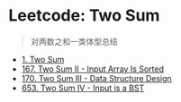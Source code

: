 # Leetcode: Two Sum

> 对两数之和一类体型总结

- [1. Two Sum](https://leetcode.cn/problems/two-sum/description/)
- [167. Two Sum II - Input Array Is Sorted](https://leetcode.cn/problems/two-sum-ii-input-array-is-sorted/description/)
- [170. Two Sum III - Data Structure Design](https://leetcode.cn/problems/two-sum-iii-data-structure-design/description/)
- [653. Two Sum IV - Input is a BST](https://leetcode.cn/problems/two-sum-iv-input-is-a-bst/description/)
